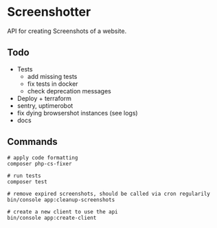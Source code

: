 # Screenshotter

API for creating Screenshots of a website.

## Todo

- Tests
    - add missing tests
    - fix tests in docker
    - check deprecation messages
- Deploy + terraform
- sentry, uptimerobot
- fix dying browsershot instances (see logs)
- docs

## Commands

```
# apply code formatting
composer php-cs-fixer

# run tests
composer test

# remove expired screenshots, should be called via cron regularily
bin/console app:cleanup-screenshots

# create a new client to use the api
bin/console app:create-client
```

